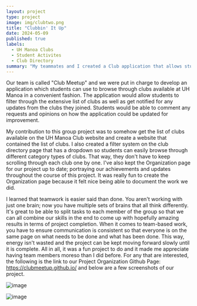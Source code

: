 ```yaml
---
layout: project
type: project
image: img/clubtwo.png
title: "Clubbin' It Up"
date: 2024-05-09
published: true
labels:
  - UH Manoa Clubs
  - Student Activites
  - Club Directory
summary: "My teammates and I created a Club application that allows students to browse, join, and get updates for clubs at UH Manoa."
---
```

Our team is called "Club Meetup" and we were put in charge to develop an application which students can use to browse through clubs available at UH Manoa in a convenient fashion. The application would allow students to filter through the extensive list of clubs as well as get notified for any updates from the clubs they joined. Students would be able to comment any requests and opinions on how the application could be updated for improvement.

My contribution to this group project was to somehow get the list of clubs available on the UH Manoa Club website and create a website that contained the list of clubs. I also created a filter system on the club directory page that has a dropdown so students can easily browse through different category types of clubs. That way, they don't have to keep scrolling through each club one by one. I've also kept the Organization page for our project up to date; portraying our achievements and updates throughout the course of this project. It was really fun to create the Organization page because it felt nice being able to document the work we did.

I learned that teamwork is easier said than done. You aren't working with just one brain; now you have multiple sets of brains that all think differently. It's great to be able to split tasks to each member of the group so that we can all combine our skills in the end to come up with hopefully amazing results in terms of project completion. When it comes to team-based work, you have to ensure communication is consistent so that everyone is on the same page on what needs to be done and what has been done. This way, energy isn't wasted and the project can be kept moving forward slowly until it is complete. All in all, it was a fun project to do and it made me appreciate having team members moreso than I did before. For any that are interested, the following is the link to our Project Organization Github Page:
https://clubmeetup.github.io/ and below are a few screenshots of our project.

![image](https://github.com/kendrick-g/kendrick-g.github.io/assets/156295982/dabce9fa-828b-4ea8-b6ce-c6b87ea57a28)

![image](https://github.com/kendrick-g/kendrick-g.github.io/assets/156295982/d51fe3f4-8481-45dd-868f-4391ac331634)


